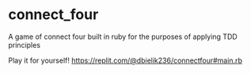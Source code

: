 # connect_four
A game of connect four built in ruby for the purposes of applying TDD principles

Play it for yourself! https://replit.com/@dbielik236/connectfour#main.rb


